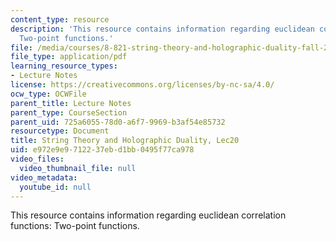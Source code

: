 ```yaml
---
content_type: resource
description: 'This resource contains information regarding euclidean correlation functions:
  Two-point functions.'
file: /media/courses/8-821-string-theory-and-holographic-duality-fall-2014/e972e9e9712237ebd1bb0495f77ca978_MIT8_821S15_Lec20.pdf
file_type: application/pdf
learning_resource_types:
- Lecture Notes
license: https://creativecommons.org/licenses/by-nc-sa/4.0/
ocw_type: OCWFile
parent_title: Lecture Notes
parent_type: CourseSection
parent_uid: 725a6055-78d0-a6f7-9969-b3af54e85732
resourcetype: Document
title: String Theory and Holographic Duality, Lec20
uid: e972e9e9-7122-37eb-d1bb-0495f77ca978
video_files:
  video_thumbnail_file: null
video_metadata:
  youtube_id: null
---
```

This resource contains information regarding euclidean correlation functions: Two-point functions.